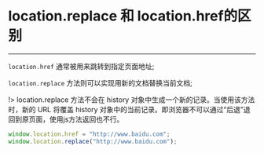 # location.replace 和 location.href的区别

---
<code>location.href</code> 通常被用来跳转到指定页面地址;

<code>location.replace</code> 方法则可以实现用新的文档替换当前文档;

!> location.replace 方法不会在 history 对象中生成一个新的记录。当使用该方法时，新的 URL 将覆盖 history 对象中的当前记录。即浏览器不可以通过“后退”退回到原页面，使用js方法返回也不行。

```js
window.location.href = "http://www.baidu.com";
window.location.replace("http://www.baidu.com");
```

